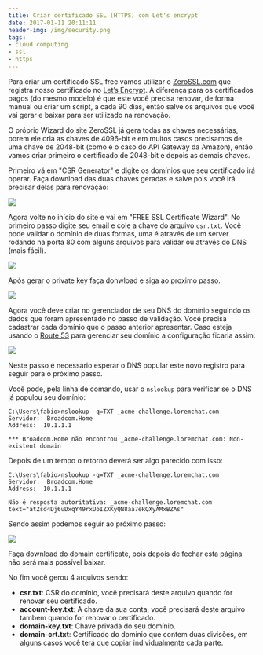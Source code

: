 ```yaml
---
title: Criar certificado SSL (HTTPS) com Let's encrypt
date: 2017-01-11 20:11:11
header-img: /img/security.png
tags:
- cloud computing
- ssl
- https
---
```


Para criar um certificado SSL free vamos utilizar o [ZeroSSL.com](https://zerossl.com/) que registra nosso certificado no [Let’s Encrypt](https://letsencrypt.org/). A diferença para os certificados pagos (do mesmo modelo) é que este você precisa renovar, de forma manual ou criar um script, a cada 90 dias, então salve os arquivos que você vai gerar e baixar para ser utilizado na renovação.

O próprio Wizard do site ZeroSSL já gera todas as chaves necessárias, porem ele cria as chaves de 4096-bit e em muitos casos precisamos de uma chave de 2048-bit (como é o caso do API Gateway da Amazon), então vamos criar primeiro o certificado de 2048-bit e depois as demais chaves.

Primeiro vá em "CSR Generator" e digite os domínios que seu certificado irá operar. Faça download das duas chaves geradas e salve pois você irá precisar delas para renovação:

![](/img/zerossl1.png)

Agora volte no início do site e vai em "FREE SSL Certificate Wizard". No primeiro passo digite seu email e cole a chave do arquivo `csr.txt`.
Você pode validar o domínio de duas formas, uma é através de um server rodando na porta 80 com alguns arquivos para validar ou através do DNS (mais fácil).

![](/img/zerossl2.png)

Após gerar o private key faça donwload e siga ao proximo passo.

![](/img/zerossl3.png)

Agora você deve criar no gerenciador de seu DNS do domínio seguindo os dados que foram apresentado no passo de validação. Vocé precisa cadastrar cada domínio que o passo anterior apresentar. Caso esteja usando o [Route 53](/2017/01/05/Amazon-Route-53/) para gerenciar seu domínio a configuração ficaria assim:

![](/img/zerossl4.png)

Neste passo é necessário esperar o DNS popular este novo registro para seguir para o próximo passo.

Você pode, pela linha de comando, usar o `nslookup` para verificar se o DNS já populou seu domínio:

```
C:\Users\fabio>nslookup -q=TXT _acme-challenge.loremchat.com
Servidor:  Broadcom.Home
Address:  10.1.1.1

*** Broadcom.Home não encontrou _acme-challenge.loremchat.com: Non-existent domain
```

Depois de um tempo o retorno deverá ser algo parecido com isso:

```
C:\Users\fabio>nslookup -q=TXT _acme-challenge.loremchat.com
Servidor:  Broadcom.Home
Address:  10.1.1.1

Não é resposta autoritativa: _acme-challenge.loremchat.com       
text="atZsd4Dj6uDxqY49rxUoIZXKyQN8aa7eRQXyAMxBZAs"
```

Sendo assim podemos seguir ao próximo passo:

![](/img/zerossl5.png)

Faça download do domain certificate, pois depois de fechar esta página não será mais possível baixar.

No fim você gerou 4 arquivos sendo:

- **csr.txt**: CSR do domínio, você precisará deste arquivo quando for renovar seu certificado.
- **account-key.txt**: A chave da sua conta, você precisará deste arquivo tambem quando for renovar o certificado.
- **domain-key.txt**: Chave privada do seu domínio.
- **domain-crt.txt**: Certificado do domínio que contem duas divisões, em alguns casos você terá que copiar individualmente cada parte.
